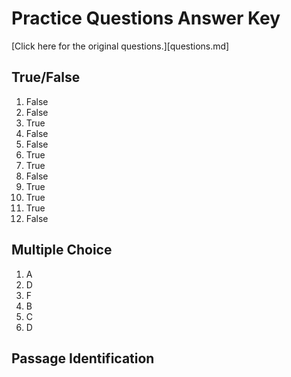 # Practice Questions Answer Key

[Click here for the original questions.][questions.md]

## True/False

1. False
1. False
1. True
1. False
1. False
1. True
1. True
1. False
1. True
1. True
1. True
1. False

## Multiple Choice

1. A
1. D
1. F
1. B
1. C
1. D

## Passage Identification
